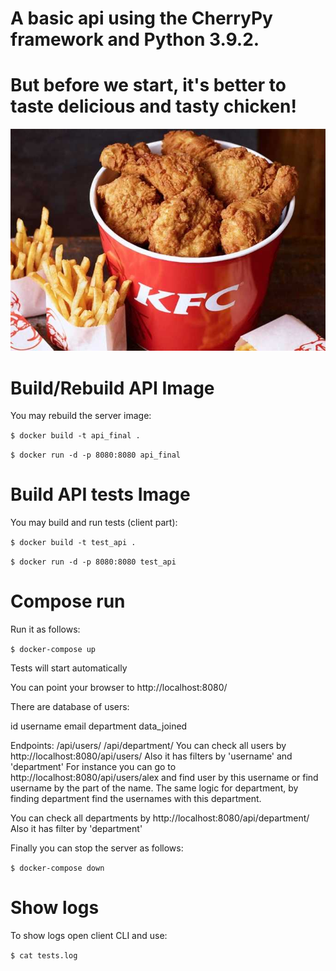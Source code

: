 # A basic api using the CherryPy framework and Python 3.9.2.
# But before we start, it's better to taste delicious and tasty chicken!
![Kurochka KFC](https://github.com/zinarous/api_exam/blob/main/KFC.jpg)
# Build/Rebuild API Image
You may rebuild the server image:


```$ docker build -t api_final .```

```$ docker run -d -p 8080:8080 api_final```

# Build API tests Image

You may build and run tests (client part):


```$ docker build -t test_api .```

```$ docker run -d -p 8080:8080 test_api```

# Compose run
Run it as follows:

``` $ docker-compose up ```

Tests will start automatically

You can point your browser to http://localhost:8080/

There are database of users:

id
username
email
department
data_joined

Endpoints:
/api/users/
/api/department/
You can check all users by http://localhost:8080/api/users/ 
Also it has filters by 'username' and 'department'
For instance you can go to http://localhost:8080/api/users/alex and find user by this username or find username by the part of the name.
The same logic for department, by finding department find the usernames with this department.

You can check all departments by http://localhost:8080/api/department/ Also it has filter by 'department'

Finally you can stop the server as follows:

``` $ docker-compose down ```

# Show logs

To show logs open client CLI and use:

```$ cat tests.log```
